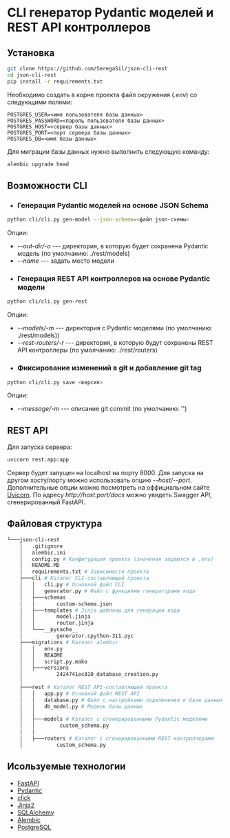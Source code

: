 # CLI генератор Pydantic моделей и REST API контроллеров
## Установка
```bash
git clone https://github.com/SeregaSil/json-cli-rest
cd json-cli-rest
pip install -r requirements.txt
```
Необходимо создать в корне проекта файл окружения (*.env*) со следующими полями:
```env
POSTGRES_USER=<имя пользователя базы данных>
POSTGRES_PASSWORD=<пароль пользователя базы данных>
POSTGRES_HOST=<сервер базы данных>
POSTGRES_PORT=<порт сервера базы данных>
POSTGRES_DB=<имя базы данных>
```
Для миграции базы данных нужно выполнить следующую команду:
```bash
alembic upgrade head
```
## Возможности CLI
- ### Генерация Pydantic моделей на основе JSON Schema
```bash
python cli/cli.py gen-model --json-schema=<файл json-схемы>
```
Опции:
- *\-\-out-dir/-o* --- директория, в которую будет сохранена Pydantic модель (по умолчанию: ./rest/models)
- *\-\-name* --- задать место модели
- ### Генерация REST API контроллеров на основе Pydantic модели
```bash
python cli/cli.py gen-rest
```
Опции:
- *\-\-models/-m* --- директория c Pydantic моделями (по умолчанию: ./rest/models))
- *\-\-rest-routers/-r* --- директория, в которую будут сохранены REST API контроллеры (по умолчанию: ./rest/routers)
- ### Фиксирование изменений в git и добавление git tag
```bash
python cli/cli.py save <версия>
```
Опции:
- *\-\-message/-m* --- описание git commit (по умолчанию: '')
## REST API
Для запуска сервера:
```bash
uvicorn rest.app:app
```
Сервер будет запущен на localhost на порту 8000. Для запуска на другом хосту/порту можно использовать опцию *\-\-host/\-\-port*. Дополнительные опции можно посмотреть на оффициальном сайте [Uvicorn](https://www.uvicorn.org). По адресу *http[]()://host:port/docs* можно увидеть Swagger API, сгенерированный FastAPI.
## Файловая структура
```bash
└───json-cli-rest
    │   .gitignore
    │   alembic.ini
    │   config.py # Конфигурация проекта (значения задаются в .env)
    │   README.MD
    │   requirements.txt # Зависимости проекта
    ├───cli # Каталог CLI-составляющей проекта
    │   │   cli.py # Основной файл CLI
    │   │   generator.py # Файл с функциями генераторами кода
    │   ├───schemas
    │   │       custom-schema.json
    │   ├───templates # Jinja шаблоны для генерации кода
    │   │       model.jinja
    │   │       router.jinja
    │   └───__pycache__
    │           generator.cpython-311.pyc
    ├───migrations # Каталог alembic
    │   │   env.py
    │   │   README
    │   │   script.py.mako
    │   ├───versions
    │           2424741ec810_database_creation.py
    │
    ├───rest # Каталог REST API-составляющей проекта
    │   │   app.py # Основной файл REST API
    │   │   database.py # Файл с настройками подключения к базе данных
    │   │   db_model.py # Модель базы данных
    │   │
    │   ├───models # Каталог с сгенерированными Pydantic моделями
    │   │        custom_schema.py
    │   │
    │   ├───routers # Каталог с сгенерированными REST контроллерами
    │           custom_schema.py
```
## Исользуемые технологии
- [FastAPI](https://fastapi.tiangolo.com)
- [Pydantic](https://docs.pydantic.dev/1.10/)
- [click](https://click.palletsprojects.com/en/8.1.x/)
- [Jinja2](https://jinja.palletsprojects.com/en/2.9.x/intro/)
- [SQLAlchemy](https://www.sqlalchemy.org/)
- [Alembic](https://alembic.sqlalchemy.org/)
- [PostgreSQL](https://postgrespro.ru/docs/postgresql/15/intro-whatis)